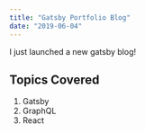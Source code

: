 ```yaml
---
title: "Gatsby Portfolio Blog"
date: "2019-06-04"
---
```


I just launched a new gatsby blog!

## Topics Covered

1. Gatsby
2. GraphQL
3. React
